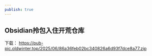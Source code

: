 ```yaml
---
publish: true
---
```


## Obsidian拎包入住开荒仓库


下载：
https://pub-pic.oldwinter.top/2025/06/86a36feb02bc340826a6d93f7dce8a77.zip